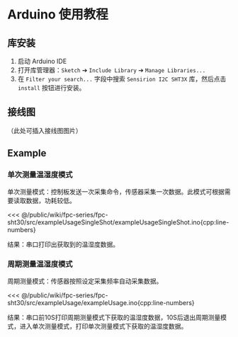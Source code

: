 # Arduino 使用教程

## 库安装

1. 启动 Arduino IDE
2. 打开库管理器：`Sketch` ➔ `Include Library` ➔ `Manage Libraries...`
3. 在 `Filter your search...` 字段中搜索 `Sensirion I2C SHT3X` 库，然后点击 `install` 按钮进行安装。

## 接线图

（此处可插入接线图图片）

## Example

### 单次测量温湿度模式

单次测量模式：控制板发送一次采集命令，传感器采集一次数据。此模式可根据需要读取数据，功耗较低。

<<< @/public/wiki/fpc-series/fpc-sht30/src/exampleUsageSingleShot/exampleUsageSingleShot.ino{cpp:line-numbers}

结果：串口打印出获取到的温湿度数据。

### 周期测量温湿度模式

周期测量模式：传感器按照设定采集频率自动采集数据。

<<< @/public/wiki/fpc-series/fpc-sht30/src/exampleUsage/exampleUsage.ino{cpp:line-numbers}


结果：串口前10S打印周期测量模式下获取的温湿度数据，10S后退出周期测量模式，进入单次测量模式，打印单次测量模式下获取的温湿度数据。

